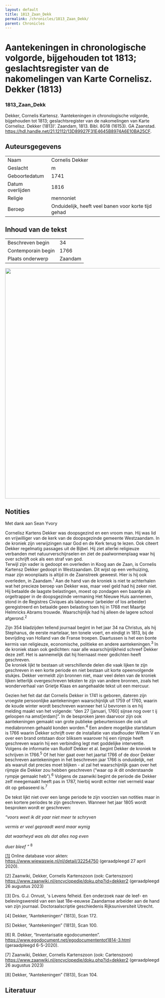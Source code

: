 ```yaml
---
layout: default
title: 1813_Zaan_Dekk
permalink: /chronicles/1813_Zaan_Dekk/
parent: Chronicles
--- 
```



# Aantekeningen in chronologische volgorde, bijgehouden tot 1813; geslachtsregister van de nakomelingen van Karte Cornelisz. Dekker (1813) 

### 1813_Zaan_Dekk 

Dekker, Cornelis Kartensz. ‘Aantekeningen in chronologische volgorde, bijgehouden tot 1813; geslachtsregister van de nakomelingen van Karte Cornelisz. Dekker (1813)’. Zaandam, 1813. Bibl. 8G18 (16153). GA Zaanstad. https://hdl.handle.net/21.12112/13D89927F31E4645B8974A6E10BA25CF. 

## Auteursgegevens 

| | | 
| --------------- | --------------- | 
| Naam | Cornelis Dekker | 
| Geslacht | m | 
| Geboortedatum | 1741 | 
| Datum overlijden | 1816 | 
| Religie | mennoniet | 
| Beroep | Onduidelijk, heeft veel banen voor korte tijd gehad | 

## Inhoud van de tekst 

| | | 
| --------------- | --------------- | 
| Beschreven begin | 34 | 
| Contemporain begin | 1766 | 
| Plaats onderwerp | Zaandam | 

[<img src="..\..\barplots_chronicles\1813_Zaan_Dekk.jpg" width="750"/>](..\..\barplots_chronicles\1813_Zaan_Dekk.jpg) 

## Notities 

Met dank aan Sean Yvory

Cornelisz Kartens Dekker was doopsgezind en een vroom man. Hij was lid en
vrijwilliger van de kerk van de doopsgezinde gemeente Westzaandam. In de
kroniek zijn verwijzingen naar God en de Kerk terug te lezen. Ook citeert
Dekker regelmatig passages uit de Bijbel. Hij ziet allerlei religieuze
verbanden met natuurverschijnselen en ziet de paalwormenplaag waar hij over
schrijft ook als een straf van god.  
Terwijl zijn vader is gedoopt en overleden in Koog aan de Zaan, is Cornelis
Kartensz Dekker gedoopt in Westzaandam. Dit wijst op een verhuizing, maar zijn
woonplaats is altijd in de Zaanstreek geweest. Hier is hij ook overleden, in
Zaandam.<sup>1</sup> Aan de hand van de kroniek is niet te achterhalen wat het
precieze beroep van Dekker was, maar veel geld had hij zeker niet. Hij
betaalde de laagste belastingen, moest op zondagen een baantje als
orgeltrapper in de doopsgezinde vermaning Het Nieuwe Huis aannemen, stond in
de Registres Civiques als laboureur (arbeider of los arbeider) geregistreerd
en betaalde geen belasting toen hij in 1768 met Maartje Helmricks Abrams
trouwde. Waarschijnlijk had hij alleen de lagere school afgerond.<sup>2</sup>

Zijn 354 bladzijden tellend journaal begint in het jaar 34 na Christus, als
hij Stephanus, de eerste martelaar, ten tonele voert, en eindigt in 1813, bij
de bevrijding van Holland van de Franse troepen. Daartussen is het een bonte
kermis van religieuze, economische, politieke en andere
aantekeningen.<sup>3</sup> In de kroniek staan ook gedichten: naar alle
waarschijnlijkheid schreef Dekker deze zelf.  Het is aannemelijk dat hij
hiernaast meer gedichten heeft geschreven.  
De kroniek lijkt te bestaan uit verschillende delen die vaak lijken te zijn
geschreven in een korte periode en niet bestaan uit korte opeenvolgende
stukjes. Dekker vermeldt zijn bronnen niet, maar veel delen van de kroniek
lijken letterlijk overgeschreven teksten te zijn van andere bronnen, zoals het
wonderverhaal van Grietje Klaas en aangehaalde tekst uit een mercuur.

Gezien het feit dat dat Cornelis Dekker in 1741 is geboren, dateren zijn
vroegste persoonlijke aantekeningen waarschijnlijk uit 1759 of 1760, waarin de
koude winter wordt beschreven wanneer het IJ bevroren is en hij melding maakt
van het volgende: “den 27 [januari, 1760] sijnse nog over t ij geloopen na
amst[erdam]”. In de besproken jaren daarvoor zijn ook aantekeningen gemaakt
van grote publieke gebeurtenissen die ook uit mediabronnen gehaald konden
worden.<sup>4</sup> Een andere mogelijke startdatum is 1766 waarin Dekker
schrijft over de installatie van stadhouder Willem V en over een brand
ontstaan door bliksem waarover hij een rijmpje heeft geschreven waarin hij een
verbinding legt met goddelijke interventie. Volgens de informatie van Rudolf
Dekker et al. begint Dekker de kroniek te schrijven in 1766.<sup>5</sup> Of
het hier gaat over het jaartal 1766 of de door Dekker beschreven aantekeningen
in het beschreven jaar 1766 is onduidelijk, net als waaruit dat precies moet
blijken - al zal het waarschijnlijk gaan over het rijmpje die Dekker zou
hebben geschreven (“waar op _ik_ dit onderstaande rympje gemaakt
heb”).<sup>6</sup> Volgens de zaanwiki begint de periode die Dekker zelf
meegemaakt heeft pas in 1787, hierbij wordt echter niet vermeld waar dit op
gebaseerd is.<sup>7</sup>

De tekst lijkt niet over een lange periode te zijn voorzien van notities maar
in een kortere periodes te zijn geschreven. Wanneer het jaar 1805 wordt
besproken wordt er geschreven:

_“voors weet ik dit yaar niet meer te schryven_

_vermis er veel gepraadt werd maar wynig_

_dat waarheyd was als dat alles nog even_

_duer bleef ”_  <sup>8</sup>



[[1]](%5b1%5d) Online database voor akten:
<https://www.wiewaswie.nl/nl/detail/32254750> (geraadpleegd 27 april 2020).

[2] Zaanwiki, Dekker, Cornelis Kartenszoon (ook: Cartenszoon)
<https://www.zaanwiki.nl/encyclopedie/doku.php?id=dekker2> (geraadpleegd 26
augustus 2023)

[3] Drs. G.J. Onrust, 's Levens felheid. Een onderzoek naar de leef- en
belevingswereld van een laat 18e-eeuwse Zaandamse arbeider aan de hand van
zijn journaal. Doctoraalscriptie geschiedenis Rijksuniversiteit Utrecht.

[4] Dekker, “Aantekeningen” (1813), Scan 172.

[5] Dekker, “Aantekeningen” (1813), Scan 100.

[6] R. Dekker, “Inventarisatie egodocumenten”.
<https://www.egodocument.net/egodocumententot1814-3.html> (geraadpleegd
6-5-2020).

[7] Zaanwiki, Dekker, Cornelis Kartenszoon (ook: Cartenszoon)
<https://www.zaanwiki.nl/encyclopedie/doku.php?id=dekker2> (geraadpleegd 26
augustus 2023)

[8] Dekker, “Aantekeningen” (1813), Scan 104.





## Literatuur 

